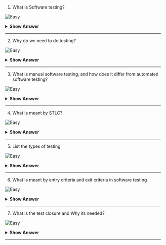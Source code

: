 1. What is Software testing?

![Easy](https://github.com/revaturelabs/interviewquestions/blob/dev/ComplexityTags/simple%20(2).svg)

<details>
<summary><b>Show Answer</b></summary>
<blockquote>

Software testing is the process of evaluating and verifying that a software product or application does what it is supposed to do.

</blockquote>
</details>
  
---

2. Why do we need to do testing?

![Easy](https://github.com/revaturelabs/interviewquestions/blob/dev/ComplexityTags/simple%20(2).svg)

<details>
<summary><b>Show Answer</b></summary>
<blockquote>

Some reasons:

- Since it discovers defects/bugs before the delivery to the client, which guarantees the high quality of the software.
- It makes the software more reliable and easy to use.
- Thoroughly tested software ensures reliable and high-performance software operation.

</blockquote>
</details>
  
---

3. What is manual software testing, and how does it differ from automated software testing?

![Easy](https://github.com/revaturelabs/interviewquestions/blob/dev/ComplexityTags/simple%20(2).svg)

<details>
<summary><b>Show Answer</b></summary>
<blockquote>

Manual software testing is a process where human testers manually run test cases, then generate the resulting test reports. With automation software testing, these functions are executed by automation tools such as test scripts and code. The tester takes the end user’s role to determine how well the app works.

</blockquote>
</details>
  
---

4. What is meant by STLC?

![Easy](https://github.com/revaturelabs/interviewquestions/blob/dev/ComplexityTags/simple%20(2).svg)

<details>
<summary><b>Show Answer</b></summary>
<blockquote>

- STLC stands Software Testing Life Cyle. 
- STLC defines a series of activities performed during testing to ensure the quality of the software.
  
<img src = "https://user-images.githubusercontent.com/70228962/195261473-9140741d-0315-405c-ac06-def823ea023d.png" height="300"/>
 
**6 Phases:**
  
1. **Requirement Analysis** - Collecting the feature requirements and  identifying testable aspects
2. **Test Planning** - Defining a test strategy and estimating the efforts and costs of the testing team. 
3. **Test Case Development** - Creating test cases. 
4. **Test Environment Setup** - Deciding the test environment conditions on which software is tested.
5. **Test Execution** -  Start executing test cases
6. **Test Closure** - Preparing the test report document

</blockquote>
</details>
  
---

5. List the types of testing

![Easy](https://github.com/revaturelabs/interviewquestions/blob/dev/ComplexityTags/simple%20(2).svg)

<details>
<summary><b>Show Answer</b></summary>
<blockquote>
  
Software testing is generally classified into categories: functional testing and non-functional testing.

<img src = "https://user-images.githubusercontent.com/70228962/195267678-4f17c0c7-71b7-4210-8ae9-7d1e4cc15af9.png" height = "300"/>

</blockquote>
</details>
  
---

6. What is meant by entry criteria and exit criteria in software testing 

![Easy](https://github.com/revaturelabs/interviewquestions/blob/dev/ComplexityTags/simple%20(2).svg)

<details>
<summary><b>Show Answer</b></summary>
<blockquote>

The entry and exit criteria for the test are closely related to the purpose and expected results for the test. Each phases in the STLC have entry and exit criteria.
  
- Entry Criteria: Entry Criteria are a set of conditions that need to be satisfied in order to begin the test.
- Exit Criteria: Exit Criteria are a set of conditions that need to be satisfied in order to end the test.

</blockquote>
</details>
  
---
7. What is the test closure and Why its needed?
  
![Easy](https://github.com/revaturelabs/interviewquestions/blob/dev/ComplexityTags/simple%20(2).svg)

<details>
<summary><b>Show Answer</b></summary>
<blockquote>

Test Closure is a document that gives a summary of all the tests conducted and detailed analysis of the bugs and errors found/fixed/removed.

Its required because it provides below functionalities
- Formally Annouce Closure
- Collate All Results
- Provide Detail Analysis
- Present Test Metrics to the client
- Adjudge Risk

</blockquote>
</details>
  
---

